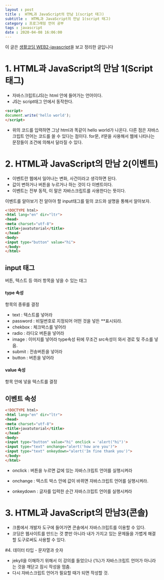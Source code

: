 ```yaml
---
layout : post
title :  HTML과 JavaScript의 만남 1(script 태그)
subtitle :  HTML과 JavaScript의 만남 1(script 태그)
category : 프로그래밍 언어 공부
tags : javascript
date : 2020-04-08 16:06:00
---
```


이 글은 [생활코딩 WEB2-javascript](https://opentutorials.org/course/3085)을 보고 정리한 글입니다


# 1. HTML과 JavaScript의 만남 1(Script 태그)

- 자바스크립트(JS)는 html 안에 들어가는 언어이다.  
- JS는 script태그 안에서 동작한다.

```html
<script>
document.write('hello world');
</script>
```

- 위의 코드를 입력하면 그냥 html과 똑같이 hello world가 나온다. 다른 점은 자바스크립트 언어는 코드를 쓸 수 있다는 점이다. for문, if문을 사용해서 웹에 나타나는 문장들이 조건에 의해서 달라질 수 있다.

# 2. HTML과 JavaScript의 만남 2(이벤트)

- 이벤트란 웹에서 일어나는 변화, 사건이라고 생각하면 된다.  
- 값이 변하거나 버튼을 누르거나 하는 것이 다 이벤트이다.
- 이벤트는 전부 동적, 이 말은 자바스크립트를 사용한다는 뜻이다.    

이벤트를 알아보기 전 알아야 할 input태그를 밑의 코드와 설명을 통해서 알아보자.  


```html
<!DOCTYPE html>
<html lang="en" dir="ltr">
<head>
<meta charset="utf-8">
<title>javatutorial</title>
</head>
<body>
<input type="button" value="hi">
</body>
</html>
```

## input 태그  
버튼, 텍스트 등 여러 항목을 넣을 수 있는 태그

#### type 속성
항목의 종류를 결정

- text : 텍스트를 넣어라  
- password : 비밀번호로 지정되어 어떤 것을 넣든 \*\*표시되라.  
- chekbox : 체크박스를 넣어라  
- radio : 라디오 버튼을 넣어라  
- image : 이미지를 넣어라 type속성 뒤에 무조건 src속성이 와서 경로 및 주소를 넣음.  
- submit : 전송버튼을 넣어라  
- button : 버튼을 넣어라  

#### value 속성  
항목 안에 넣을 텍스트를 결정  



## 이벤트 속성

```html
<!DOCTYPE html>
<html lang="en" dir="ltr">
<head>
<meta charset="utf-8">
<title>javatutorial</title>
</head>
<body>
<input type="button" value="hi" onclick = 'alert("hi")'>
<input type="text" onchange="alert('how are you')">
<input type="text" onkeydown="alert('Im fine thank you')">
</body>
</html>
```

- onclick : 버튼을 누르면 값에 있는 자바스크립트 언어를 실행시켜라

- onchange : 텍스트 박스 안에 값이 바뀌면 자바스크립트 언어를 실행시켜라.

- onkeydown : 글자를 입력한 순간 자바스크립트 언어를 실행시켜라


# 3. HTML과 JavaScript의 만남3(콘솔)

- 크롬에서 개발자 도구에 들어가면 콘솔에서 자바스크립트를 이용할 수 있다.  
- 코딩은 웹사이트를 만드는 것 뿐만 아니라 내가 가지고 있는 문제들을 가볍게 해결할 도구로써도 사용할 수 있다.


#4. 데이터 타입 - 문자열과 숫자  



- jekyll을 이해하기 위해서 이 강의를 들었으나 \{\%\}가 자바스크립트 언어가 아니라는 것을 깨닫고 잠시 작성을 멈춤.   
- 다시 자바스크립트 언어가 필요할 때가 되면 작성할 것.
